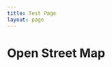 ```yaml
---
title: Test Page
layout: page
---
```


# Open Street Map

<div id="map">

<script>
    var map = L.map('map').setView([51.505, -0.09], 13);

    var marker = L.marker([51.5, -0.09]){icon: HifiIcon}).addTo(map);
    L.tileLayer('https://tile.openstreetmap.org/{z}/{x}/{y}.png', {
        maxZoom: 19,
        attribution: '&copy; <a href="http://www.openstreetmap.org/copyright">OpenStreetMap</a>'
    }).addTo(map);

    var popup = L.popup()
    .setLatLng([51.513, -0.09])
    .setContent("I am a standalone popup.")
    .openOn(map);

    var HifiIcon = L.icon({
    iconUrl: '/assets/images/hifi-location.png',
    iconSize:     [38, 95], // size of the icon
    iconAnchor:   [22, 94], // point of the icon which will correspond to marker's location
    popupAnchor:  [-3, -76] // point from which the popup should open relative to the iconAnchor
    });
</script>

</div>